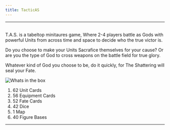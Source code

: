 ```yaml
---
title: TacticAS
---
```

___
<br>
T.A.S. is a tabeltop minitaures game, Where 2-4 players battle as Gods with powerful Units from across time and space to decide who the true victor is. 

Do you choose to make your Units Sacrafice themselves for your cause? Or are you the type of God to cross weapons on the battle field for true glory.  

Whatever kind of God you choose to be, do it quickly, for The Shattering will seal your Fate.

![Whats in the box](https://thumbs.gfycat.com/SpicyFewIndri-small.gif)


1. 62 Unit Cards
2. 56 Equipment Cards
3. 52 Fate Cards
4. 42 Dice
5. 1 Map
6. 40 Figure Bases

___
<br>













